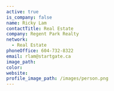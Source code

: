 ```yaml
---
active: true
is_company: false
name: Ricky Lam
contactTitle: Real Estate
company: Regent Park Realty
network:
  - Real Estate
phoneOffice: 604-732-8322
email: rlam@startgate.ca
image_path:
color:
website:
profile_image_path: /images/person.png
---
```



